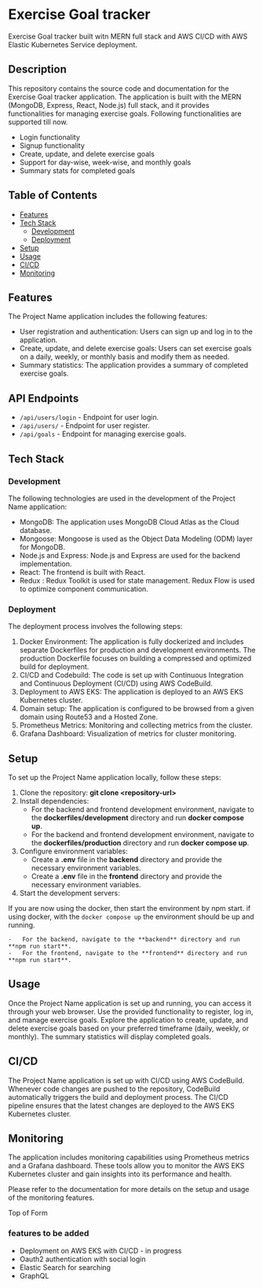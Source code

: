 # Exercise Goal tracker

Exercise Goal tracker built witn MERN full stack and AWS CI/CD with AWS Elastic Kubernetes Service deployment.

## Description

This repository contains the source code and documentation for the Exercise Goal tracker application. The application is built with the MERN (MongoDB, Express, React, Node.js) full stack, and it provides functionalities for managing exercise goals. Following functionalities are supported till now.
- Login functionality
- Signup functionality
- Create, update, and delete exercise goals
- Support for day-wise, week-wise, and monthly goals
- Summary stats for completed goals


## Table of Contents

-   [Features](https://github.com/sajib-4414/Exercise-goal-tracker-MERN-stack/blob/master/README.md#features)
-   [Tech Stack](https://github.com/sajib-4414/Exercise-goal-tracker-MERN-stack/blob/master/README.md#tech-stack)
    -   [Development](https://github.com/sajib-4414/Exercise-goal-tracker-MERN-stack/blob/master/README.md#development)
    -   [Deployment](https://github.com/sajib-4414/Exercise-goal-tracker-MERN-stack/blob/master/README.md#deployment)
-   [Setup](https://github.com/sajib-4414/Exercise-goal-tracker-MERN-stack/blob/master/README.md#setup)
-   [Usage](https://github.com/sajib-4414/Exercise-goal-tracker-MERN-stack/blob/master/README.md#usage)
-   [CI/CD](https://github.com/sajib-4414/Exercise-goal-tracker-MERN-stack/blob/master/README.md#cicd)
-   [Monitoring](https://github.com/sajib-4414/Exercise-goal-tracker-MERN-stack/blob/master/README.md#monitoring)

## Features

The Project Name application includes the following features:

-   User registration and authentication: Users can sign up and log in to the application.
-   Create, update, and delete exercise goals: Users can set exercise goals on a daily, weekly, or monthly basis and modify them as needed.
-   Summary statistics: The application provides a summary of completed exercise goals.
## API Endpoints

- `/api/users/login` - Endpoint for user login.
- `/api/users/` - Endpoint for user register.
- `/api/goals` - Endpoint for managing exercise goals.
## Tech Stack

### Development

The following technologies are used in the development of the Project Name application:

-   MongoDB: The application uses MongoDB Cloud Atlas as the Cloud database.
-   Mongoose: Mongoose is used as the Object Data Modeling (ODM) layer for MongoDB.
-   Node.js and Express: Node.js and Express are used for the backend implementation.
-   React: The frontend is built with React.
-   Redux : Redux Toolkit is used for state management. Redux Flow is used to optimize component communication.

### Deployment



The deployment process involves the following steps:

1.  Docker Environment: The application is fully dockerized and includes separate Dockerfiles for production and development environments. The production Dockerfile focuses on building a compressed and optimized build for deployment.
2.  CI/CD and Codebuild: The code is set up with Continuous Integration and Continuous Deployment (CI/CD) using AWS CodeBuild.
3.  Deployment to AWS EKS: The application is deployed to an AWS EKS Kubernetes cluster.
4.  Domain setup: The application is configured to be browsed from a given domain using Route53 and a Hosted Zone.
5.  Prometheus Metrics: Monitoring and collecting metrics from the cluster.
6.  Grafana Dashboard: Visualization of metrics for cluster monitoring.

## Setup

To set up the Project Name application locally, follow these steps:

1.  Clone the repository: **git clone \<repository-url\>**
2.  Install dependencies:
    -   For the backend and frontend development environment, navigate to the **dockerfiles/development** directory and run **docker compose up**.
    -   For the backend and frontend development environment, navigate to the **dockerfiles/production** directory and run **docker compose up**.
3.  Configure environment variables:
    -   Create a **.env** file in the **backend** directory and provide the necessary environment variables.
    -   Create a **.env** file in the **frontend** directory and provide the necessary environment variables.
4.  Start the development servers:
   
   If you are now using the docker, then start the environment by npm start. if using docker, with the `docker compose up` the environment should be up and running.
   
    -   For the backend, navigate to the **backend** directory and run **npm run start**.
    -   For the frontend, navigate to the **frontend** directory and run **npm run start**.

## Usage

Once the Project Name application is set up and running, you can access it through your web browser. Use the provided functionality to register, log in, and manage exercise goals. Explore the application to create, update, and delete exercise goals based on your preferred timeframe (daily, weekly, or monthly). The summary statistics will display completed goals.

## CI/CD

The Project Name application is set up with CI/CD using AWS CodeBuild. Whenever code changes are pushed to the repository, CodeBuild automatically triggers the build and deployment process. The CI/CD pipeline ensures that the latest changes are deployed to the AWS EKS Kubernetes cluster.

## Monitoring

The application includes monitoring capabilities using Prometheus metrics and a Grafana dashboard. These tools allow you to monitor the AWS EKS Kubernetes cluster and gain insights into its performance and health.

Please refer to the documentation for more details on the setup and usage of the monitoring features.

Top of Form

### features to be added
- Deployment on AWS EKS with CI/CD - in progress
- Oauth2 authentication with social login
- Elastic Search for searching
- GraphQL
